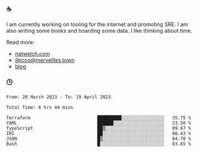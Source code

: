 ### ☕

I am currently working on tooling for the internet and promoting SRE. I am also writing some books and hoarding some data. I like thinking about time. 

Read more:

 - [natwelch.com](https://natwelch.com)
 - [@icco@merveilles.town](https://merveilles.town/@icco)
 - [blog](https://writing.natwelch.com)

### 🕒

<!--START_SECTION:waka-->

```text
From: 20 March 2023 - To: 19 April 2023

Total Time: 6 hrs 44 mins

Terraform                         █████████░░░░░░░░░░░░░░░░   35.75 %
YAML                              ██████░░░░░░░░░░░░░░░░░░░   23.50 %
TypeScript                        ██▒░░░░░░░░░░░░░░░░░░░░░░   09.67 %
INI                               ██░░░░░░░░░░░░░░░░░░░░░░░   08.43 %
JSON                              █▒░░░░░░░░░░░░░░░░░░░░░░░   04.70 %
Bash                              █░░░░░░░░░░░░░░░░░░░░░░░░   03.65 %
```

<!--END_SECTION:waka-->
